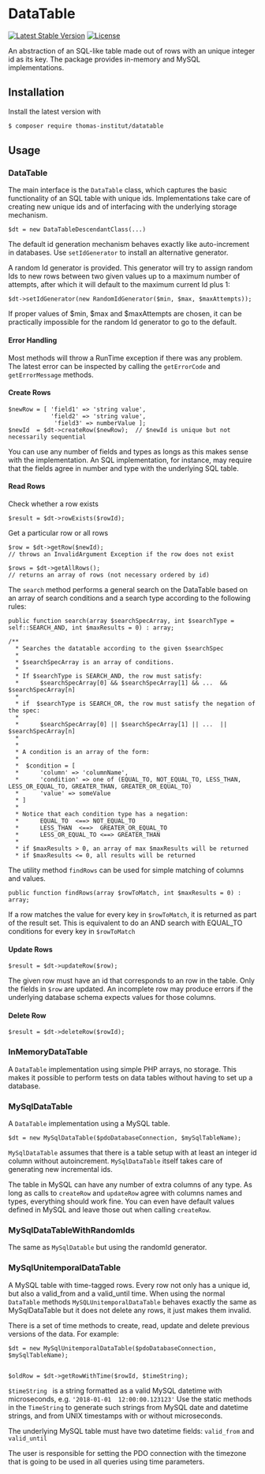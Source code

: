 # DataTable

[![Latest Stable Version](https://poser.pugx.org/thomas-institut/datatable/v/stable)](https://packagist.org/packages/thomas-institut/datatable)
[![License](https://poser.pugx.org/thomas-institut/datatable/license)](https://packagist.org/packages/thomas-institut/datatable)

An abstraction of an SQL-like table made out of rows with an unique integer id as 
its key. The package provides in-memory and MySQL implementations.


## Installation 

Install the latest version with

```bash
$ composer require thomas-institut/datatable
```

## Usage

### DataTable 
The main interface is the `DataTable` class, which captures the basic functionality
of an SQL table with unique ids. Implementations take care of creating new
unique ids and of interfacing with the underlying storage mechanism.

```
$dt = new DataTableDescendantClass(...) 
```

The default id generation mechanism behaves exactly like auto-increment in databases.
Use `setIdGenerator` to install an alternative generator.
 
A random Id generator is provided. This generator will try to assign random Ids to 
new rows between two given values up to a maximum number of attempts, after which it
will default to the maximum current Id plus 1:
```
$dt->setIdGenerator(new RandomIdGenerator($min, $max, $maxAttempts));
```
If proper values of $min, $max and $maxAttempts are chosen, it can be practically
impossible for the random Id generator to go to the default.

#### Error Handling 

Most methods will throw a RunTime exception if there was any problem. 
The latest error can be inspected by calling the `getErrorCode` and `getErrorMessage` 
methods.

#### Create Rows
```
$newRow = [ 'field1' => 'string value', 
            'field2' => 'string value', 
             'field3' => numberValue ];  
$newId  = $dt->createRow($newRow);  // $newId is unique but not necessarily sequential

```

You can use any number of fields and types as longs as this makes
sense with the implementation. An SQL implementation, for instance, 
may require that the fields agree in number and type with the underlying
SQL table. 

#### Read Rows

Check whether a row exists
``` 
$result = $dt->rowExists($rowId);
``` 

Get a particular row or all rows 
```  
$row = $dt->getRow($newId);  
// throws an InvalidArgument Exception if the row does not exist

$rows = $dt->getAllRows();  
// returns an array of rows (not necessary ordered by id)
```

The `search` method performs a general search on the DataTable based on an 
array of search conditions and a search type according to the following rules:
```
public function search(array $searchSpecArray, int $searchType = self::SEARCH_AND, int $maxResults = 0) : array;

/**
  * Searches the datatable according to the given $searchSpec
  *
  * $searchSpecArray is an array of conditions.
  *
  * If $searchType is SEARCH_AND, the row must satisfy:
  *      $searchSpecArray[0] && $searchSpecArray[1] && ...  && $searchSpecArray[n]
  *
  * if  $searchType is SEARCH_OR, the row must satisfy the negation of the spec:
  *
  *      $searchSpecArray[0] || $searchSpecArray[1] || ...  || $searchSpecArray[n]
  *
  *
  * A condition is an array of the form:
  *
  *  $condition = [
  *      'column' => 'columnName',
  *      'condition' => one of (EQUAL_TO, NOT_EQUAL_TO, LESS_THAN, LESS_OR_EQUAL_TO, GREATER_THAN, GREATER_OR_EQUAL_TO)
  *      'value' => someValue
  * ]
  *
  * Notice that each condition type has a negation:
  *      EQUAL_TO  <==> NOT_EQUAL_TO
  *      LESS_THAN  <==>  GREATER_OR_EQUAL_TO
  *      LESS_OR_EQUAL_TO <==> GREATER_THAN
  *
  * if $maxResults > 0, an array of max $maxResults will be returned
  * if $maxResults <= 0, all results will be returned
```

The utility method `findRows` can be used for simple matching of columns and values. 
```
public function findRows(array $rowToMatch, int $maxResults = 0) : array;
```
If a row matches the value for every key in `$rowToMatch`, it is returned as
part of the result set. This is equivalent to do an AND search with EQUAL_TO conditions
for every key in `$rowToMatch`  

#### Update Rows
```
$result = $dt->updateRow($row);
```
The given row must have an id that corresponds to an row in the table. Only
the fields in `$row` are updated. An incomplete row may produce errors if the 
underlying database schema expects values for those columns. 

#### Delete Row
```
$result = $dt->deleteRow($rowId);
```

### InMemoryDataTable

A `DataTable` implementation using simple PHP arrays, no storage. This makes
it possible to perform tests on data tables without having to set up
a database. 

### MySqlDataTable

A `DataTable` implementation using a MySQL table. 

```
$dt = new MySqlDataTable($pdoDatabaseConnection, $mySqlTableName);
```

`MySqlDataTable` assumes that there is a table setup with at least 
an integer id column without autoincrement. `MySqlDataTable` itself takes
care of generating new incremental ids. 

The table in MySQL can have any number of extra columns of any type. As long
as calls to `createRow` and `updateRow` agree with columns names and types, everything
should work fine. You can even have default values defined in MySQL and leave
those out when calling `createRow`.

### MySqlDataTableWithRandomIds

The same as `MySqlDatable` but using the randomId generator.


### MySqlUnitemporalDataTable

A MySQL table with time-tagged rows. Every row not only has a unique id, but
also a valid_from and a valid_until time. When using the normal `DataTable` methods
`MySQLUnitemporalDataTable` behaves exactly the same as MySqlDataTable but
it does not delete any rows, it just makes them invalid.

There is a set of time methods to create, read, update and delete
 previous versions of the data. For example:

``` 
$dt = new MySqlUnitemporalDataTable($pdoDatabaseConnection, $mySqlTableName);


$oldRow = $dt->getRowWithTime($rowId, $timeString);
```
`$timeString ` is a string formatted as a valid MySQL datetime with microseconds, 
e.g. `'2018-01-01  12:00:00.123123'` Use the static methods in the `TimeString`
to generate such strings from MySQL date and datetime strings, and from UNIX
timestamps with or without microseconds.  

The underlying MySQL table must have two datetime fields: `valid_from` and 
`valid_until`

The user is responsible for setting the PDO connection with the timezone
that is going to be used in all queries using time parameters. 



